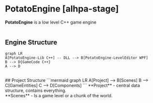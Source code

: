 # PotatoEngine [alhpa-stage]
 **PotatoEngine** is a low level C++ game engine
<br />
<br />
## Engine Structure
```mermaid
graph LR
A[PotatoEngine-Lib C++] -- DLL --> B[PotatoEngine-LevelEditor WPF]
B --> D{GameCode C++}
A --> D
```
<br />
## Project Structure
```mermaid
graph LR
A[Project] --> B[Scenes]
B --> C[GameEntities]
C --> D[Components]
```
**Project** - central data structure, contains everything.<br />
**Scenes** - Is a game level or a chunk of the world.

